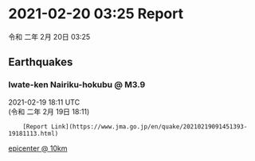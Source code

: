 # 2021-02-20 03:25 Report
令和 二年 2月 20日 03:25

## Earthquakes
### Iwate-ken Nairiku-hokubu @ M3.9
2021-02-19 18:11 UTC  
        (令和 二年 2月 19日 18:11)
  
        [Report Link](https://www.jma.go.jp/en/quake/20210219091451393-19181113.html)  
[epicenter @ 10km](https://www.google.com/maps/place/40°12'00%22+141°12'00%22/@40.2,141.2,17z/data=!3m1!4b1!4m5!3m4!1s0x0:0x0!8m2!3d40.2!4d141.2)